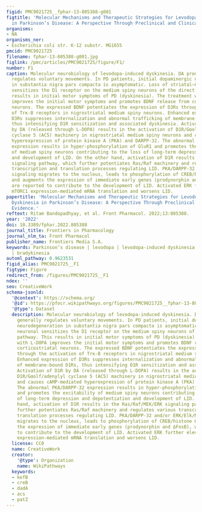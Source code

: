 ```yaml
---
figid: PMC9021725__fphar-13-805388-g001
figtitle: 'Molecular Mechanisms and Therapeutic Strategies for Levodopa-Induced Dyskinesia
  in Parkinson’s Disease: A Perspective Through Preclinical and Clinical Evidence'
organisms:
- NA
organisms_ner:
- Escherichia coli str. K-12 substr. MG1655
pmcid: PMC9021725
filename: fphar-13-805388-g001.jpg
figlink: /pmc/articles/PMC9021725/figure/F1/
number: F1
caption: Molecular neurobiology of levodopa-induced dyskinesia. DA production generally
  regulates voluntary movements. In PD patients, initial dopaminergic neurodegeneration
  in substantia nigra pars compacta is asymptomatic. Loss of striatal–nigral neuronal
  sensitizes the D1 receptor on the medium spiny neurons of the direct pathway. This
  results in initial motor symptoms of PD (dyskinesia). The treatment with L-DOPA
  improves the initial motor symptoms and promotes BDNF release from corticostriatal
  neurons. The expressed BDNF potentiates the expression of D3Rs through the activation
  of Trκ-B receptors in nigrostriatal medium spiny neurons. Enhanced expression of
  D3Rs suppresses internalization and abnormal trafficking of membrane-bound D1Rs,
  thus intensifying D1R sensitization and associated dyskinesia. Activation of D1R
  by DA (released through L-DOPA) results in the activation of D1R/Gαolf/adenylyl
  cyclase 5 (AC5) machinery in nigrostriatal medium spiny neurons and causes cAMP-mediated
  hyperexpression of protein kinase A (PKA) and DARPP-32. The abnormal PKA/DARPP-32
  expression results in hyper-phosphorylation of GluR1 and promotes the excitability
  of medium spiny neurons contributing to the loss of long-term depression and depotentiation
  and development of LID. On the other hand, activation of D1R results in the Ras/Raf/MEK/ERK
  signaling pathway, which further potentiates Ras/Raf machinery and regulates various
  transcription and translation processes regulating LID. PKA/DARPP-32 and/or ERK/Elk/MSK1
  signaling migrates to the nucleus, leads to phosphorylation of CREB/histone H3,
  and augments the expression of immediate early genes (prodynorphin and ΔFosB), which
  are reported to contribute to the development of LID. Activated ERK further elevates
  mTORC1 expression-mediated mRNA translation and worsens LID.
papertitle: 'Molecular Mechanisms and Therapeutic Strategies for Levodopa-Induced
  Dyskinesia in Parkinson’s Disease: A Perspective Through Preclinical and Clinical
  Evidence.'
reftext: Ritam Bandopadhyay, et al. Front Pharmacol. 2022;13:805388.
year: '2022'
doi: 10.3389/fphar.2022.805388
journal_title: Frontiers in Pharmacology
journal_nlm_ta: Front Pharmacol
publisher_name: Frontiers Media S.A.
keywords: Parkinson’s disease | levodopa | levodopa-induced dyskinesia | pathophysiology
  | bradykinesia
automl_pathway: 0.9623531
figid_alias: PMC9021725__F1
figtype: Figure
redirect_from: /figures/PMC9021725__F1
ndex: ''
seo: CreativeWork
schema-jsonld:
  '@context': https://schema.org/
  '@id': https://pfocr.wikipathways.org/figures/PMC9021725__fphar-13-805388-g001.html
  '@type': Dataset
  description: Molecular neurobiology of levodopa-induced dyskinesia. DA production
    generally regulates voluntary movements. In PD patients, initial dopaminergic
    neurodegeneration in substantia nigra pars compacta is asymptomatic. Loss of striatal–nigral
    neuronal sensitizes the D1 receptor on the medium spiny neurons of the direct
    pathway. This results in initial motor symptoms of PD (dyskinesia). The treatment
    with L-DOPA improves the initial motor symptoms and promotes BDNF release from
    corticostriatal neurons. The expressed BDNF potentiates the expression of D3Rs
    through the activation of Trκ-B receptors in nigrostriatal medium spiny neurons.
    Enhanced expression of D3Rs suppresses internalization and abnormal trafficking
    of membrane-bound D1Rs, thus intensifying D1R sensitization and associated dyskinesia.
    Activation of D1R by DA (released through L-DOPA) results in the activation of
    D1R/Gαolf/adenylyl cyclase 5 (AC5) machinery in nigrostriatal medium spiny neurons
    and causes cAMP-mediated hyperexpression of protein kinase A (PKA) and DARPP-32.
    The abnormal PKA/DARPP-32 expression results in hyper-phosphorylation of GluR1
    and promotes the excitability of medium spiny neurons contributing to the loss
    of long-term depression and depotentiation and development of LID. On the other
    hand, activation of D1R results in the Ras/Raf/MEK/ERK signaling pathway, which
    further potentiates Ras/Raf machinery and regulates various transcription and
    translation processes regulating LID. PKA/DARPP-32 and/or ERK/Elk/MSK1 signaling
    migrates to the nucleus, leads to phosphorylation of CREB/histone H3, and augments
    the expression of immediate early genes (prodynorphin and ΔFosB), which are reported
    to contribute to the development of LID. Activated ERK further elevates mTORC1
    expression-mediated mRNA translation and worsens LID.
  license: CC0
  name: CreativeWork
  creator:
    '@type': Organization
    name: WikiPathways
  keywords:
  - kefB
  - creB
  - dadA
  - acs
  - patZ
---
```

